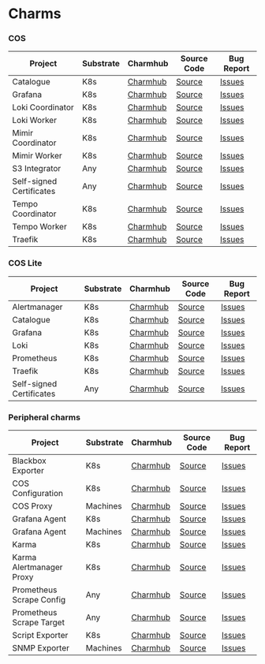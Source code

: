 # Charms

### COS

| Project                  | Substrate | Charmhub                                                 | Source Code                                                              | Bug Report                                                                      |
|--------------------------|-----------|----------------------------------------------------------|--------------------------------------------------------------------------|---------------------------------------------------------------------------------|
| Catalogue                | K8s       | [Charmhub](https://charmhub.io/catalogue-k8s)            | [Source](https://github.com/canonical/catalogue-k8s-operator)            | [Issues](https://github.com/canonical/catalogue-k8s-operator/issues)            |
| Grafana                  | K8s       | [Charmhub](https://charmhub.io/grafana-k8s)              | [Source](https://github.com/canonical/grafana-k8s-operator)              | [Issues](https://github.com/canonical/grafana-k8s-operator/issues)              |
| Loki Coordinator         | K8s       | [Charmhub](https://charmhub.io/loki-coordinator-k8s)     | [Source](https://github.com/canonical/loki-coordinator-k8s-operator)     | [Issues](https://github.com/canonical/loki-coordinator-k8s-operator/issues)     |
| Loki Worker              | K8s       | [Charmhub](https://charmhub.io/loki-worker-k8s)          | [Source](https://github.com/canonical/loki-worker-k8s-operator)          | [Issues](https://github.com/canonical/loki-worker-k8s-operator/issues)          |
| Mimir Coordinator        | K8s       | [Charmhub](https://charmhub.io/mimir-coordinator-k8s)    | [Source](https://github.com/canonical/mimir-coordinator-k8s-operator)    | [Issues](https://github.com/canonical/mimir-coordinator-k8s-operator/issues)    |
| Mimir Worker             | K8s       | [Charmhub](https://charmhub.io/mimir-worker-k8s)         | [Source](https://github.com/canonical/mimir-worker-k8s-operator)         | [Issues](https://github.com/canonical/mimir-worker-k8s-operator/issues)         |
| S3 Integrator            | Any       | [Charmhub](https://charmhub.io/s3-integrator)            | [Source](https://github.com/canonical/s3-integrator-operator)            | [Issues](https://github.com/canonical/s3-integrator-operator/issues)            |
| Self-signed Certificates | Any       | [Charmhub](https://charmhub.io/self-signed-certificates) | [Source](https://github.com/canonical/self-signed-certificates-operator) | [Issues](https://github.com/canonical/self-signed-certificates-operator/issues) |
| Tempo Coordinator        | K8s       | [Charmhub](https://charmhub.io/tempo-coordinator-k8s)    | [Source](https://github.com/canonical/tempo-coordinator-k8s-operator)    | [Issues](https://github.com/canonical/tempo-coordinator-k8s-operator/issues)    |
| Tempo Worker             | K8s       | [Charmhub](https://charmhub.io/tempo-worker-k8s)         | [Source](https://github.com/canonical/tempo-worker-k8s-operator)         | [Issues](https://github.com/canonical/tempo-worker-k8s-operator/issues)         |
| Traefik                  | K8s       | [Charmhub](https://charmhub.io/traefik-k8s)              | [Source](https://github.com/canonical/traefik-k8s-operator)              | [Issues](https://github.com/canonical/traefik-k8s-operator/issues)              |

### COS Lite

| Project                  | Substrate | Charmhub                                                 | Source Code                                                              | Bug Report                                                                      |
|--------------------------|-----------|----------------------------------------------------------|--------------------------------------------------------------------------|---------------------------------------------------------------------------------|
| Alertmanager             | K8s       | [Charmhub](https://charmhub.io/alertmanager-k8s)         | [Source](https://github.com/canonical/alertmanager-k8s-operator)         | [Issues](https://github.com/canonical/alertmanager-k8s-operator/issues)         |
| Catalogue                | K8s       | [Charmhub](https://charmhub.io/catalogue-k8s)            | [Source](https://github.com/canonical/catalogue-k8s-operator)            | [Issues](https://github.com/canonical/catalogue-k8s-operator/issues)            |
| Grafana                  | K8s       | [Charmhub](https://charmhub.io/grafana-k8s)              | [Source](https://github.com/canonical/grafana-k8s-operator)              | [Issues](https://github.com/canonical/grafana-k8s-operator/issues)              |
| Loki                     | K8s       | [Charmhub](https://charmhub.io/loki-k8s)                 | [Source](https://github.com/canonical/loki-k8s-operator)                 | [Issues](https://github.com/canonical/loki-k8s-operator/issues)                 |
| Prometheus               | K8s       | [Charmhub](https://charmhub.io/prometheus-k8s)           | [Source](https://github.com/canonical/prometheus-k8s-operator)           | [Issues](https://github.com/canonical/prometheus-k8s-operator/issues)           |
| Traefik                  | K8s       | [Charmhub](https://charmhub.io/traefik-k8s)              | [Source](https://github.com/canonical/traefik-k8s-operator)              | [Issues](https://github.com/canonical/traefik-k8s-operator/issues)              |
| Self-signed Certificates | Any       | [Charmhub](https://charmhub.io/self-signed-certificates) | [Source](https://github.com/canonical/self-signed-certificates-operator) | [Issues](https://github.com/canonical/self-signed-certificates-operator/issues) |

### Peripheral charms

| Project                  | Substrate | Charmhub                                                 | Source Code                                                              | Bug Report                                                                      |
|--------------------------|-----------|----------------------------------------------------------|--------------------------------------------------------------------------|---------------------------------------------------------------------------------|
| Blackbox Exporter        | K8s       | [Charmhub](https://charmhub.io/blackbox-exporter-k8s)    | [Source](https://github.com/canonical/blackbox-exporter-k8-operator)     | [Issues](https://github.com/canonical/blackbox-exporter-k8s-operator/issues)    |
| COS Configuration        | K8s       | [Charmhub](https://charmhub.io/cos-configuration-k8s)    | [Source](https://github.com/canonical/cos-configuration-k8s-operator)    | [Issues](https://github.com/canonical/cos-configuration-k8s-operator/issues)    |
| COS Proxy                | Machines  | [Charmhub](https://charmhub.io/cos-proxy)                | [Source](https://github.com/canonical/cos-proxy-operator)                | [Issues](https://github.com/canonical/cos-proxy-operator/issues)                |
| Grafana Agent            | K8s       | [Charmhub](https://charmhub.io/grafana-agent-k8s)        | [Source](https://github.com/canonical/grafana-agent-k8s-operator)        | [Issues](https://github.com/canonical/grafana-agent-k8s-operator/issues)        |
| Grafana Agent            | Machines  | [Charmhub](https://charmhub.io/grafana-agent)            | [Source](https://github.com/canonical/grafana-agent-operator)            | [Issues](https://github.com/canonical/grafana-agent-operator/issues)            |
| Karma                    | K8s       | [Charmhub](https://charmhub.io/karma-k8s)                | [Source](https://github.com/canonical/karma-k8s-operator)                | [Issues](https://github.com/canonical/karma-k8s-operator/issues)                |
| Karma Alertmanager Proxy | K8s       | [Charmhub](https://charmhub.io/karma-alertmanager-k8s)   | [Source](https://github.com/canonical/karma-alertmanager-k8s-operator)   | [Issues](https://github.com/canonical/karma-alertmanager-k8s-operator/issues)   |
| Prometheus Scrape Config | Any       | [Charmhub](https://charmhub.io/prometheus-scrape-config) | [Source](https://github.com/canonical/prometheus-scrape-config-operator) | [Issues](https://github.com/canonical/prometheus-scrape-config-operator/issues) |
| Prometheus Scrape Target | Any       | [Charmhub](https://charmhub.io/prometheus-scrape-target) | [Source](https://github.com/canonical/prometheus-scrape-target-operator) | [Issues](https://github.com/canonical/prometheus-scrape-target-operator/issues) |
| Script Exporter          | K8s       | [Charmhub](https://charmhub.io/script-exporter-k8s)      | [Source](https://github.com/canonical/script-exporter-k8-operator)       | [Issues](https://github.com/canonical/script-exporter-k8s-operator/issues)      |
| SNMP Exporter            | Machines  | [Charmhub](https://charmhub.io/snmp-exporter)            | [Source](https://github.com/canonical/snmp-exporter-operator)            | [Issues](https://github.com/canonical/snmp-exporter-operator/issues)            |
